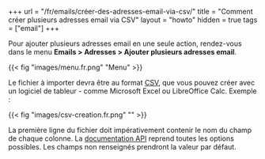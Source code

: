 +++
url = "/fr/emails/créer-des-adresses-email-via-csv/"
title = "Comment créer plusieurs adresses email via CSV"
layout = "howto"
hidden = true
tags = ["email"]
+++

Pour ajouter plusieurs adresses email en une seule action, rendez-vous dans le menu **Emails > Adresses > Ajouter plusieurs adresses email**.

{{< fig "images/menu.fr.png" "Menu" >}}

Le fichier à importer devra être au format [CSV](https://fr.wikipedia.org/wiki/Comma-separated_values), que vous pouvez créer avec un logiciel de tableur - comme Microsoft Excel ou LibreOffice Calc. Exemple :

{{< fig "images/csv-creation.fr.png" "" >}}

La première ligne du fichier doit impérativement contenir le nom du champ de chaque colonne. La [documentation API](https://api.alwaysdata.com/v1/mailbox/doc/) reprend toutes les options possibles. Les champs non renseignés prendront la valeur par défaut.
